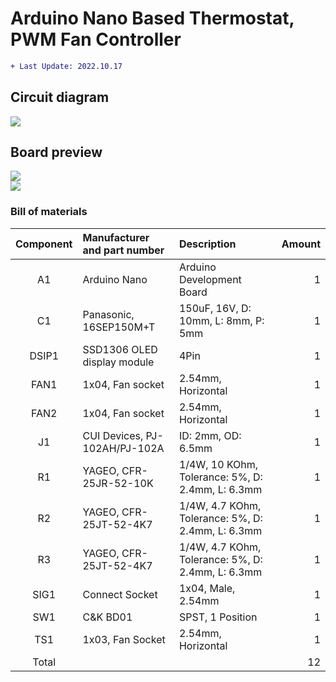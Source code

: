 # Arduino Nano Based Thermostat, PWM Fan Controller
```diff
+ Last Update: 2022.10.17
```

## Circuit diagram
![](https://github.takahashi65.info/lib_img/github_gerber_temp2pwm_schematic.webp)

## Board preview
![](https://github.takahashi65.info/lib_img/github_gerber_temp2pwm_front.webp)  
![](https://github.takahashi65.info/lib_img/github_gerber_temp2pwm_rear.webp)  

### Bill of materials
| Component| Manufacturer and part number | Description | Amount |
| :-: | :- | :- | -: |
| A1    | Arduino Nano | Arduino Development Board | 1 |
| C1    | Panasonic, 16SEP150M+T | 150uF, 16V, D: 10mm, L: 8mm, P: 5mm | 1 |
| DSIP1 | SSD1306 OLED display module | 4Pin | 1 |
| FAN1  | 1x04, Fan socket | 2.54mm, Horizontal | 1 |
| FAN2  | 1x04, Fan socket | 2.54mm, Horizontal | 1 |
| J1    | CUI Devices, PJ-102AH/PJ-102A | ID: 2mm, OD: 6.5mm | 1 |
| R1    | YAGEO, CFR-25JR-52-10K | 1/4W, 10 KOhm, Tolerance: 5%, D: 2.4mm, L: 6.3mm | 1 |
| R2    | YAGEO, CFR-25JT-52-4K7 | 1/4W, 4.7 KOhm, Tolerance: 5%, D: 2.4mm, L: 6.3mm | 1 |
| R3    | YAGEO, CFR-25JT-52-4K7 | 1/4W, 4.7 KOhm, Tolerance: 5%, D: 2.4mm, L: 6.3mm | 1 |
| SIG1  | Connect Socket | 1x04, Male, 2.54mm | 1 |
| SW1   | C&K BD01 | SPST, 1 Position | 1 |
| TS1   | 1x03, Fan Socket | 2.54mm, Horizontal | 1 |
| Total | | | 12 |